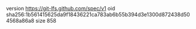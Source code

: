 version https://git-lfs.github.com/spec/v1
oid sha256:1b561415625da9f18436221ca783ab6b55b394d3e1300d872438d504568a86a8
size 858
